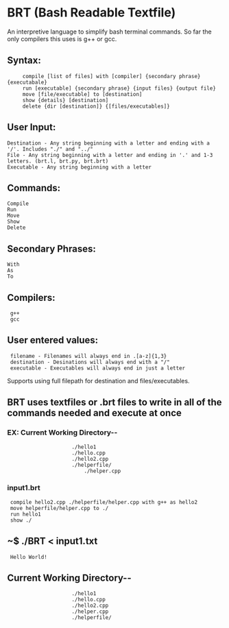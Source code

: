 # BRT   (Bash Readable Textfile)
An interpretive language to simplify bash terminal commands.
So far the only compilers this uses is g++ or gcc.

## Syntax: 
         compile [list of files] with [compiler] {secondary phrase} {executabale} 
         run [executable] {secondary phrase} {input files} {output file}
         move [file/executable] to [destination]
         show {details} [destination]
         delete {dir [destination]} {[files/executables]}

## User Input:
    Destination - Any string beginning with a letter and ending with a '/'. Includes "./" and "../"
    File - Any string beginning with a letter and ending in '.' and 1-3 letters. (brt.l, brt.py, brt.brt)
    Executable - Any string beginning with a letter

##  Commands: 
    Compile 
    Run 
    Move 
    Show
    Delete

##  Secondary Phrases:
    With 
    As
    To 

##  Compilers:
     g++ 
     gcc 

## User entered values:
     filename - Filenames will always end in .[a-z]{1,3}
     destination - Desinations will always end with a "/"
     executable - Executables will always end in just a letter

Supports using full filepath for destination and files/executables.

## BRT uses textfiles or .brt files to write in all of the commands needed and execute at once
### EX: Current Working Directory--
                         ./hello1
                         ./hello.cpp
                         ./hello2.cpp
                         ./helperfile/
                             ./helper.cpp
###                         
### input1.brt
     compile hello2.cpp ./helperfile/helper.cpp with g++ as hello2
     move helperfile/helper.cpp to ./
     run hello1
     show ./
###     
### 
## ~$ ./BRT < input1.txt
     Hello World!


##     Current Working Directory--
                         ./hello1
                         ./hello.cpp
                         ./hello2.cpp
                         ./helper.cpp
                         ./helperfile/
